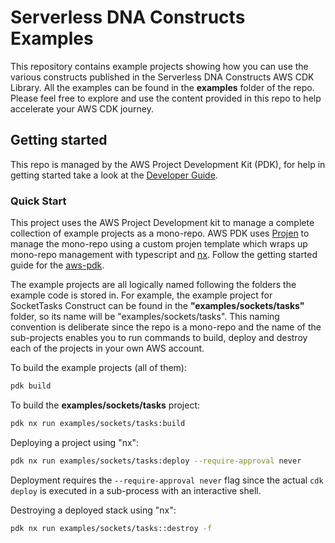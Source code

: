# Serverless DNA Constructs Examples

This repository contains example projects showing how you can use the various constructs published in the Serverless DNA Constructs AWS CDK Library.  All the examples can be found in the **examples** folder of the repo.  Please feel free to explore and use the content provided in this repo to help accelerate your AWS CDK journey.

## Getting started

This repo is managed by the AWS Project Development Kit (PDK), for help in getting started take a look at the [Developer Guide](https://aws.github.io/aws-pdk/developer_guides/infrastructure/index.html).

### Quick Start

This project uses the AWS Project Development kit to manage a complete collection of example projects as a mono-repo.  AWS PDK uses [Projen](https://projen.io) to manage the mono-repo using a custom projen template which wraps up mono-repo management with typescript and [nx](https://nx.dev/).  Follow the getting started guide for the [aws-pdk](https://aws.github.io/aws-pdk/getting_started/index.html).

The example projects are all logically named following the folders the example code is stored in.  For example, the example project for SocketTasks Construct can be found in the **"examples/sockets/tasks"** folder, so its name will be "examples/sockets/tasks".  This naming convention is deliberate since the repo is a mono-repo and the name of the sub-projects enables you to run commands to build, deploy and destroy each of the projects in your own AWS account.

To build the example projects (all of them):

```bash
pdk build
```

To build the **examples/sockets/tasks** project:

```bash
pdk nx run examples/sockets/tasks:build
```

Deploying a project using "nx":

```bash
pdk nx run examples/sockets/tasks:deploy --require-approval never
```

Deployment requires the `--require-approval never` flag since the actual `cdk deploy` is executed in a sub-process with an interactive shell.

Destroying a deployed stack using "nx":

```bash
pdk nx run examples/sockets/tasks::destroy -f 
```
